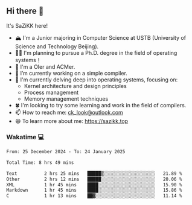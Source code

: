 ## Hi there 👋

It's SaZiKK here!

- 🏔️ I'm a Junior majoring in Computer Science  at USTB (University of Science and Technology Beijing).
- 🧑‍🎓 I'm planning to pursue a Ph.D. degree in the field of operating systems！
- 🚀 I'm a OIer and ACMer.
- 🔭 I’m currently working on a simple compiler.
- 🌱 I'm currently delving deep into operating systems, focusing on:
  - Kernel architecture and design principles
  - Process management
  - Memory management techniques
- 🍀 I'm looking to try some learning and work in the field of compilers.
- 📫 How to reach me: ck_look@outlook.com
- 😄 To learn more about me: https://sazikk.top

  
<!--
**SaZiKK/SaZiKK** is a ✨ _special_ ✨ repository because its `README.md` (this file) appears on your GitHub profile.

Here are some ideas to get you started:

- 🔭 I’m currently working on ...
- 🌱 I’m currently learning ...
- 👯 I’m looking to collaborate on ...
- 🤔 I’m looking for help with ...
- 💬 Ask me about ...
- 📫 How to reach me: ...
- 😄 Pronouns: ...
- ⚡ Fun fact: ...
-->

### Wakatime 💻

<!--START_SECTION:waka-->

```txt
From: 25 December 2024 - To: 24 January 2025

Total Time: 8 hrs 49 mins

Text          2 hrs 25 mins   █████▒░░░░░░░░░░░░░░░░░░░   21.89 %
Other         2 hrs 12 mins   █████░░░░░░░░░░░░░░░░░░░░   20.06 %
XML           1 hr 45 mins    ████░░░░░░░░░░░░░░░░░░░░░   15.90 %
Markdown      1 hr 45 mins    ████░░░░░░░░░░░░░░░░░░░░░   15.86 %
C             1 hr 13 mins    ██▓░░░░░░░░░░░░░░░░░░░░░░   11.14 %
```

<!--END_SECTION:waka-->

